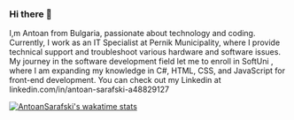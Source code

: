 ### Hi there 👋
I,m Antoan from Bulgaria, passionate about technology and coding. Currently, I work as an IT Specialist at Pernik Municipality, where I provide technical support and troubleshoot various hardware and software issues. My journey in the software development field let me to enroll in SoftUni , where I am expanding my knowledge in C#, HTML, CSS, and JavaScript for front-end development. You can check out my Linkedin at linkedin.com/in/antoan-sarafski-a48829127

[![AntoanSarafski's wakatime stats](https://github-readme-stats.vercel.app/api/wakatime?username=AntoanSarafski)](https://github.com/AntoanSarafski/github-readme-stats)
